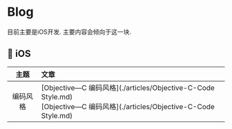 # Blog

目前主要是iOS开发.
主要内容会倾向于这一块.


##  iOS


|  主题  | 文章                                                                                                                               |
| :----: | :--------------------------------------------------------------------------------------------------------------------------------- |
| 编码风格 | [Objective—C 编码风格](./articles/Objective-C-Code Style.md)<br>[Objective—C 编码风格](./articles/Objective-C-Code Style.md)<br> |
